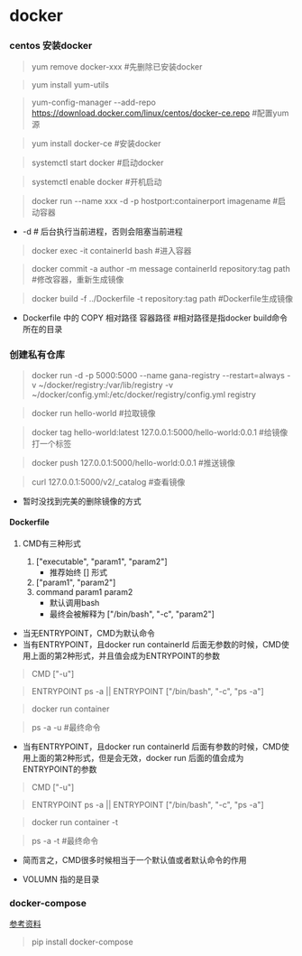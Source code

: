 # docker

### centos 安装docker

> yum remove docker-xxx #先删除已安装docker

> yum install yum-utils

> yum-config-manager --add-repo https://download.docker.com/linux/centos/docker-ce.repo #配置yum源

> yum install docker-ce #安装docker

> systemctl start docker #启动docker

> systemctl enable docker #开机启动

> docker run --name xxx -d -p hostport:containerport imagename #启动容器

* -d # 后台执行当前进程，否则会阻塞当前进程

> docker exec -it containerId bash #进入容器

> docker commit -a author -m message containerId repository:tag path #修改容器，重新生成镜像

> docker build -f ../Dockerfile -t repository:tag path #Dockerfile生成镜像

* Dockerfile 中的 COPY 相对路径 容器路径 #相对路径是指docker build命令所在的目录

### 创建私有仓库

> docker run -d -p 5000:5000 --name gana-registry --restart=always -v ~/docker/registry:/var/lib/registry -v ~/docker/config.yml:/etc/docker/registry/config.yml registry

> docker run hello-world #拉取镜像

> docker tag hello-world:latest 127.0.0.1:5000/hello-world:0.0.1 #给镜像打一个标签

> docker push 127.0.0.1:5000/hello-world:0.0.1 #推送镜像

> curl 127.0.0.1:5000/v2/_catalog #查看镜像

* 暂时没找到完美的删除镜像的方式


#### Dockerfile

1. CMD有三种形式

    1. ["executable", "param1", "param2"]
        * 推荐始终 [] 形式
    2. ["param1", "param2"]
    3. command param1 param2
        * 默认调用bash
        * 最终会被解释为 ["/bin/bash", "-c", "param2"]

* 当无ENTRYPOINT，CMD为默认命令
* 当有ENTRYPOINT，且docker run containerId 后面无参数的时候，CMD使用上面的第2种形式，并且值会成为ENTRYPOINT的参数
> CMD ["-u"]

> ENTRYPOINT ps -a || ENTRYPOINT ["/bin/bash", "-c", "ps -a"]

> docker run container

> ps -a -u #最终命令

* 当有ENTRYPOINT，且docker run containerId 后面有参数的时候，CMD使用上面的第2种形式，但是会无效，docker run 后面的值会成为ENTRYPOINT的参数

> CMD ["-u"]

> ENTRYPOINT ps -a || ENTRYPOINT ["/bin/bash", "-c", "ps -a"]

> docker run container -t

> ps -a -t #最终命令

* 简而言之，CMD很多时候相当于一个默认值或者默认命令的作用

* VOLUMN 指的是目录


### docker-compose

[参考资料](https://blog.csdn.net/u011781521/article/details/80464826)

> pip install docker-compose
